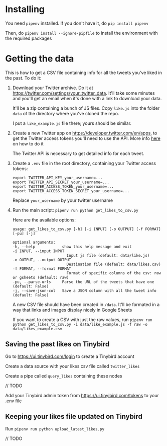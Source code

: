 # Installing
You need `pipenv` installed. If you don't have it, do `pip install pipenv`

Then, do `pipenv install --ignore-pipfile` to install the environment with the required packages

# Getting the data
This is how to get a CSV file containing info for all the tweets you've liked in the past. To do it:
1. Download your Twitter archive. Do it at https://twitter.com/settings/your_twitter_data. It'll take some minutes and you'll get an email when it's done with a link to download your data.

    It'll be a zip containing a bunch of JS files. Copy `like.js` into the folder `data` of the directory where you've cloned the repo.

    I put a `like_example.js` file there; yours should be similar.

2. Create a new Twitter app on https://developer.twitter.com/en/apps, to get the Twitter access tokens you'll need to use the API. More info [here](https://docs.inboundnow.com/guide/create-twitter-application/) on how to do it
    
    The Twitter API is necessary to get detailed info for each tweet. 


3. Create a `.env` file in the root directory, containing your Twitter access tokens:

    ```
    export TWITTER_API_KEY_your_username=...
    export TWITTER_API_SECRET_your_username=...
    export TWITTER_ACCESS_TOKEN_your_username=...
    export TWITTER_ACCESS_TOKEN_SECRET_your_username=...
    ```

    Replace `your_username` by your twitter username

4. Run the main script: `pipenv run python get_likes_to_csv.py`
   
   Here are the available options:
    ```   
    usage: get_likes_to_csv.py [-h] [-i INPUT] [-o OUTPUT] [-f FORMAT] [-pu] [-j]

    optional arguments:
    -h, --help            show this help message and exit
    -i INPUT, --input INPUT
                            Input js file (default: data/like.js)
    -o OUTPUT, --output OUTPUT
                            Destination file (default: data/likes.csv)
    -f FORMAT, --format FORMAT
                            Format of specific columns of the csv: raw or gsheets (default: raw)
    -pu, --parse-urls     Parse the URL of the tweets that have one (default: False)
    -j, --save-json-col   Save a JSON column with all the tweet info (default: False)
    ```

    A new CSV file should have been created in `/data`. It'll be formated in a way that links and images display nicely in Google Sheets

    If you want to create a CSV with just the raw values, run `pipenv run python get_likes_to_csv.py -i data/like_example.js -f raw -o data/likes_example.csv`



## Saving the past likes on Tinybird

Go to https://ui.tinybird.com/login to create a Tinybird account

Create a data source with your likes csv file called `twitter_likes`

Create a pipe called `query_likes` containing these nodes

// TODO

Add your Tinybird admin token from https://ui.tinyibird.com/tokens to your .env file

## Keeping your likes file updated on Tinybird

Run `pipenv run python upload_latest_likes.py`

// TODO